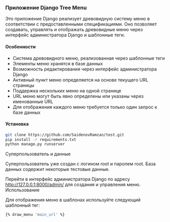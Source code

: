 ### Приложение Django Tree Menu

Это приложение Django реализует древовидную систему меню в соответствии с предоставленными спецификациями. Оно позволяет создавать, управлять и отображать древовидные меню через интерфейс администратора Django и шаблонные теги.

#### Особенности

- Система древовидного меню, реализованная через шаблонные теги
- Элементы меню хранятся в базе данных
- Возможность редактирования через интерфейс администратора Django
- Активный пункт меню определяется на основе текущего URL страницы
- Поддержка нескольких меню на одной странице
- URL меню могут быть явно определены или указаны через именованные URL
- Для отображения каждого меню требуется только один запрос к базе данных

#### Установка

```bash
git clone https://github.com/SaidenovRamzan/test.git
pip install -r requirements.txt
python manage.py runserver
```


Суперпользователь и данные

Суперпользователь уже создан с логином root и паролем root. База данных содержит некоторые тестовые данные.

Перейти в интерфейс администратора Django по адресу http://127.0.0.1:8000/admin/ для создания и управления меню.
Использование

Для отображения меню в шаблонах используйте следующий шаблонный тег:

```bash
{% draw_menu 'main_url' %}
```
